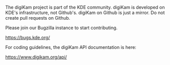 The digiKam project is part of the KDE community. digiKam is
developed on KDE's infrastructure, not Github's. digiKam on
Github is just a mirror. Do not create pull requests on
Github.

Please join our Bugzilla instance to start contributing.

https://bugs.kde.org/

For coding guidelines, the digiKam API documentation is here:

https://www.digikam.org/api/
